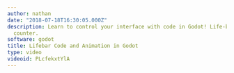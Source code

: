 ```yaml
---
author: nathan
date: "2018-07-18T16:30:05.000Z"
description: Learn to control your interface with code in Godot! Life-bar and coin
  counter.
software: godot
title: Lifebar Code and Animation in Godot
type: video
videoid: PLcfekxtYlA
---
```

